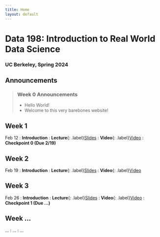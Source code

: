 ```yaml
---
title: Home
layout: default
---
```


# Data 198: Introduction to Real World Data Science
### UC Berkeley, Spring 2024

## Announcements
> ### Week 0 Announcements
> - Hello World!
> - Welcome to this very barebones website!

## Week 1
Feb 12
: **Introduction**
: **Lecture**{: .label}[Slides]
: **Video**{: .label}[Video]
: **Checkpoint 0 (Due 2/19)**

## Week 2
Feb 19
: **Introduction**
: **Lecture**{: .label}[Slides]
: **Video**{: .label}[Video]

## Week 3
Feb 26
: **Introduction**
: **Lecture**{: .label}[Slides]
: **Video**{: .label}[Video]
: **Checkpoint 1 (Due ...)**

[Slides]: https://www.google.com/slides/about/
[Video]: https://www.youtube.com/watch?v=dQw4w9WgXcQ
 
## Week ...
...
: ...
: ...